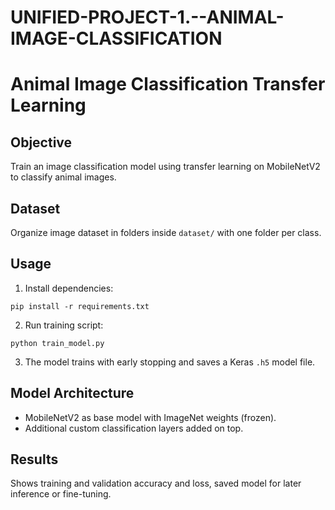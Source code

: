 # UNIFIED-PROJECT-1.--ANIMAL-IMAGE-CLASSIFICATION


# Animal Image Classification Transfer Learning

## Objective

Train an image classification model using transfer learning on MobileNetV2 to classify animal images.

## Dataset

Organize image dataset in folders inside `dataset/` with one folder per class.

## Usage

1. Install dependencies:

```
pip install -r requirements.txt
```

2. Run training script:

```
python train_model.py
```

3. The model trains with early stopping and saves a Keras `.h5` model file.

## Model Architecture

- MobileNetV2 as base model with ImageNet weights (frozen).
- Additional custom classification layers added on top.

## Results

Shows training and validation accuracy and loss, saved model for later inference or fine-tuning.
